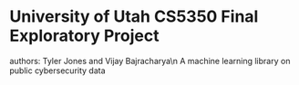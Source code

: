 # University of Utah CS5350 Final Exploratory Project
authors: Tyler Jones and Vijay Bajracharya\n
A machine learning library on public cybersecurity data
